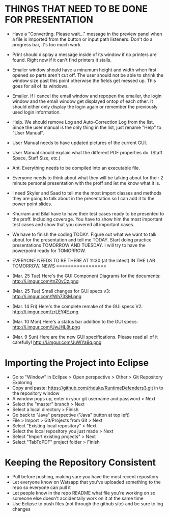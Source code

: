 THINGS THAT NEED TO BE DONE FOR PRESENTATION
===========================

- Have a "Converting. Please wait..." message in the preview panel when a file is imported from the button or input path listeners. Don't do a progress bar, it's too much work.
- Print should display a message inside of its window if no printers are found. Right now if it can't find printers it stalls.
- Emailer window should have a minumum height and width when first opened so parts aren't cut off. The user should not be able to shrink the window size past this point otherwise the fields get messed up. This goes for all of its windows.
- Emailer. If I cancel the email window and repopen the emailer, the login window and the email window get displayed ontop of each other. It should either only display the login again or remember the previously used login information.
- Help. We should remove Log and Auto-Correction Log from the list. Since the user manual is the only thing in the list, just rename "Help" to "User Manual".
- User Manual needs to have updated pictures of the current GUI.
- User Manual should explain what the different PDF properties do. (Staff Space, Staff Size, etc.)
- Ant. Everything needs to be compiled into an executable file.  

- Everyone needs to think about what they will be talking about for their 2 minute personal presentation with the proff and let me know what it is.
- I need Skyler and Saad to tell me the most import classes and methods they are going to talk about in the presentation so I can add it to the power point slides.
- Khurram and Bilal have to have their test cases ready to be presented to the proff. Including coverage. You have to show him the most important test cases and show that you covered all important cases.
- We have to finish the coding TODAY. Figure out what we want to talk about for the presentation and tell me TODAY. Start doing practice presentations TOMORROW AND TUESDAY. I will try to have the powerpoint ready for TOMORROW.
- EVERYONE NEEDS TO BE THERE AT 11:30 (at the latest) IN THE LAB TOMORROW.
NEWS
=================

- (Mar. 25 Tue) Here's the GUI Component Diagrams for the documents: http://i.imgur.com/tnZ0vCz.png
- (Mar. 25 Tue) Small changes for GUI specs v3: http://i.imgur.com/fWh73SM.png
- (Mar. 14 Fri) Here's the complete remake of the GUI specs V2: http://i.imgur.com/zrLEY4E.png
- (Mar. 10 Mon) Here's a status bar addition to the GUI specs: http://i.imgur.com/UwJHL8t.png
- (Mar. 9 Sun) Here are the new GUI specifications. Please read all of it carefully! http://i.imgur.com/JuWYa9q.png

Importing the Project into Eclipse
==

- Go to "Window" in Eclipse > Open perspective > Other > Git Repository Exploring
- Copy and paste: https://github.com/rhduke/RuntimeDefenders3.git in to the repository window
- A window pops up, enter in your git username and password > Next
- Select the "master" branch > Next
- Select a local directory > Finish
- Go back to "Java" perspective ("Java" button at top left)
- File > Import > Git/Projects from Git > Next
- Select "Existing local repository" > Next
- Select the local repository you just made > Next
- Select "Import existing projects" > Next
- Select "TabToPDF" project folder > Finish

Keeping the Repository Consistent
==

- Pull before pushing, making sure you have the most recent repository
- Let everyone know on Watsapp that you've uploaded something to the repo so everyone can pull it
- Let people know in the repo README what file you're working on so someone else doesn't accidentally work on it at the same time
- Use Eclipse to push files (not through the github site) and be sure to log changes
